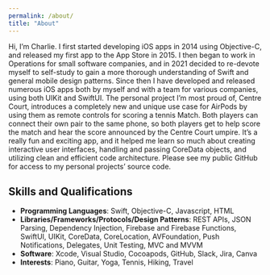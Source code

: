 ```yaml
---
permalink: /about/
title: "About"
---
```


Hi, I’m Charlie. I first started developing iOS apps in 2014 using Objective-C, and released my first app to the App Store in 2015. I then began to work in Operations for small software companies, and in 2021 decided to re-devote myself to self-study to gain a more thorough understanding of Swift and general mobile design patterns. Since then I have developed and released numerous iOS apps both by myself and with a team for various companies, using both UIKit and SwiftUI. The personal project I’m most proud of, Centre Court, introduces a completely new and unique use case for AirPods by using them as remote controls for scoring a tennis Match. Both players can connect their own pair to the same phone, so both players get to help score the match and hear the score announced by the Centre Court umpire. It’s a really fun and exciting app, and it helped me learn so much about creating interactive user interfaces, handling and passing CoreData objects, and utilizing clean and efficient code architecture. Please see my public GitHub for access to my personal projects’ source code.

## Skills and Qualifications
- **Programming Languages**: Swift, Objective-C, Javascript, HTML
- **Libraries/Frameworks/Protocols/Design Patterns**: REST APIs, JSON Parsing, Dependency Injection, Firebase and Firebase Functions, SwiftUI, UIKit, CoreData, CoreLocation, AVFoundation, Push Notifications, Delegates, Unit Testing, MVC and MVVM
- **Software**: Xcode, Visual Studio, Cocoapods, GitHub, Slack, Jira, Canva
- **Interests**: Piano, Guitar, Yoga, Tennis, Hiking, Travel
